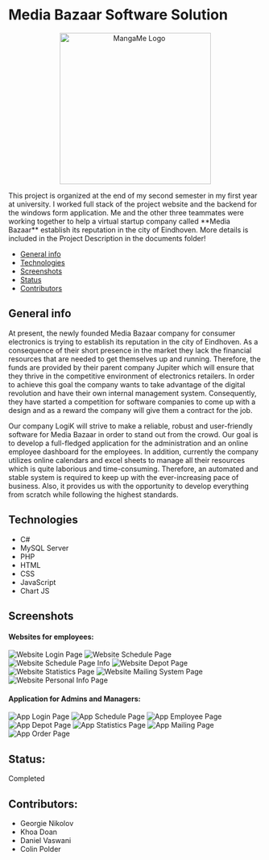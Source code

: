 # Media Bazaar Software Solution
<p align="center">
  <img src="https://github.com/DNT-Khoa/Administration-Project-S2-CB06/blob/master/images/logo.png" width="300" title="MangaMe Logo">
</p>
This project is organized at the end of my second semester in my first year at university. I worked full stack of the project website and the backend for the windows form application. Me and the other three teammates were working together to help a virtual startup company called **Media Bazaar** establish its reputation in the city of Eindhoven. More details is included in the Project Description in the documents folder!

* [General info](#general-info)
* [Technologies](#technologies)
* [Screenshots](#screenshots)
* [Status](#status)
* [Contributors](#contributors)

## General info
At present, the newly founded Media Bazaar company for consumer electronics is trying to establish its reputation in the city of Eindhoven. As a consequence of their short presence in the market they lack the financial resources that are needed to get themselves up and running. Therefore, the funds are provided by their parent company Jupiter which will ensure that they thrive in the competitive environment of electronics retailers. In order to achieve this goal the company wants to take advantage of the digital revolution and have their own internal management system. Consequently, they have started a competition for software companies to come up with a design and as a reward the company will give them a contract for the job. 

Our company LogiK will strive to make a reliable, robust and user-friendly software for Media Bazaar in order to stand out from the crowd. Our goal is to develop a full-fledged application for the administration and an online employee dashboard for the employees. In addition, currently the company utilizes online calendars and excel sheets to manage all their resources which is quite laborious and time-consuming. Therefore, an automated and stable system is required to keep up with the ever-increasing pace of business. Also, it provides us with the opportunity to develop everything from scratch while following the highest standards.

## Technologies
- C#
- MySQL Server
- PHP
- HTML 
- CSS
- JavaScript
- Chart JS

## Screenshots


#### Websites for employees:

![Website Login Page](https://github.com/DNT-Khoa/Administration-Project-S2-CB06/blob/master/images/Website%20Login%20Screen.PNG)
![Website Schedule Page](https://github.com/DNT-Khoa/Administration-Project-S2-CB06/blob/master/images/Website%20Schedule%20Page.PNG)
![Website Schedule Page Info](https://github.com/DNT-Khoa/Administration-Project-S2-CB06/blob/master/images/Website%20Schedule%20Page%202.PNG)
![Website Depot Page](https://github.com/DNT-Khoa/Administration-Project-S2-CB06/blob/master/images/Website%20Depot%20Page.PNG)
![Website Statistics Page](https://github.com/DNT-Khoa/Administration-Project-S2-CB06/blob/master/images/Website%20Statistic%20Page.PNG)
![Website Mailing System Page](https://github.com/DNT-Khoa/Administration-Project-S2-CB06/blob/master/images/Website%20Mailing%20Page.PNG)
![Website Personal Info Page](https://github.com/DNT-Khoa/Administration-Project-S2-CB06/blob/master/images/Website%20Personal%20Info.PNG)


#### Application for Admins and Managers:


![App Login Page](https://github.com/DNT-Khoa/Administration-Project-S2-CB06/blob/master/images/App%20Login%20Page.PNG)
![App Schedule Page](https://github.com/DNT-Khoa/Administration-Project-S2-CB06/blob/master/images/App%20Schedule.PNG)
![App Employee Page](https://github.com/DNT-Khoa/Administration-Project-S2-CB06/blob/master/images/App%20Employee.PNG)
![App Depot Page](https://github.com/DNT-Khoa/Administration-Project-S2-CB06/blob/master/images/App%20Depot.PNG)
![App Statistics Page](https://github.com/DNT-Khoa/Administration-Project-S2-CB06/blob/master/images/App%20Statistic.PNG)
![App Mailing Page](https://github.com/DNT-Khoa/Administration-Project-S2-CB06/blob/master/images/App%20Mail.PNG)
![App Order Page](https://github.com/DNT-Khoa/Administration-Project-S2-CB06/blob/master/images/App%20Orders.PNG)


## Status: 
Completed

## Contributors:
- Georgie Nikolov
- Khoa Doan
- Daniel Vaswani
- Colin Polder
